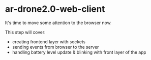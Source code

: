 # ar-drone2.0-web-client
It's time to move some attention to the browser now.

This step will cover:
- creating frontend layer with sockets
- sending events from browser to the server
- handling battery level update & blinking with front layer of the app
